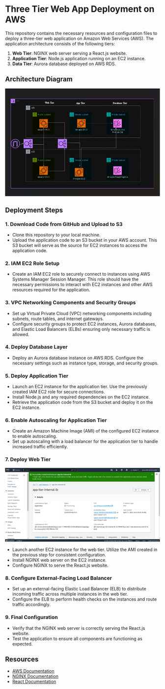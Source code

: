 # Three Tier Web App Deployment on AWS

This repository contains the necessary resources and configuration files to deploy a three-tier web application on Amazon Web Services (AWS). The application architecture consists of the following tiers:

1. **Web Tier**: NGINX web server serving a React.js website.
2. **Application Tier**: Node.js application running on an EC2 instance.
3. **Data Tier**: Aurora database deployed on AWS RDS.

## Architecture Diagram
![Architecture Diagram](3-TIER-APP-2024.png)

## Deployment Steps

### 1. Download Code from GitHub and Upload to S3
- Clone this repository to your local machine.
- Upload the application code to an S3 bucket in your AWS account. This S3 bucket will serve as the source for EC2 instances to access the application code.

### 2. IAM EC2 Role Setup
- Create an IAM EC2 role to securely connect to instances using AWS Systems Manager Session Manager. This role should have the necessary permissions to interact with EC2 instances and other AWS resources required for the application.

### 3. VPC Networking Components and Security Groups
- Set up Virtual Private Cloud (VPC) networking components including subnets, route tables, and internet gateways.
- Configure security groups to protect EC2 instances, Aurora databases, and Elastic Load Balancers (ELBs) ensuring only necessary traffic is allowed.

### 4. Deploy Database Layer
- Deploy an Aurora database instance on AWS RDS. Configure the necessary settings such as instance type, storage, and security groups.

### 5. Deploy Application Tier
- Launch an EC2 instance for the application tier. Use the previously created IAM EC2 role for secure connections.
- Install Node.js and any required dependencies on the EC2 instance.
- Retrieve the application code from the S3 bucket and deploy it on the EC2 instance.

### 6. Enable Autoscaling for Application Tier
- Create an Amazon Machine Image (AMI) of the configured EC2 instance to enable autoscaling.
- Set up autoscaling with a load balancer for the application tier to handle increased traffic efficiently.

### 7. Deploy Web Tier
![web tier](Assets/ALB.png)
- Launch another EC2 instance for the web tier. Utilize the AMI created in the previous step for consistent configuration.
- Install NGINX web server on the EC2 instance.
- Configure NGINX to serve the React.js website.

### 8. Configure External-Facing Load Balancer
- Set up an external-facing Elastic Load Balancer (ELB) to distribute incoming traffic across multiple instances in the web tier.
- Configure the ELB to perform health checks on the instances and route traffic accordingly.

### 9. Final Configuration
- Verify that the NGINX web server is correctly serving the React.js website.
- Test the application to ensure all components are functioning as expected.

## Resources
- [AWS Documentation](https://docs.aws.amazon.com/)
- [NGINX Documentation](https://nginx.org/en/docs/)
- [React Documentation](https://reactjs.org/docs/getting-started.html)

